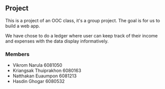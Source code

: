 ## Project

This is a project of an OOC class, it's a group project. The goal is for us to build a web app.

We have chose to do a ledger where user can keep track of their income and expenses with the data display informatively.


### Members 

- Vikrom Narula 6081050
- Kriangsak Thuiprakhon 6080163
- Natthakan Euaumpon 6081213
- Hasdin Ghogar 6080532
